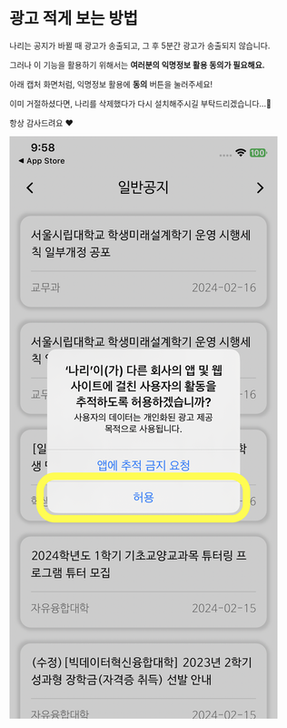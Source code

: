 # 광고 적게 보는 방법

나리는 공지가 바뀔 때 광고가 송출되고, 그 후 5분간 광고가 송출되지 않습니다.

그러나 이 기능을 활용하기 위해서는 **여러분의 익명정보 활용 동의가 필요해요.**

아래 캡처 화면처럼, 익명정보 활용에 **동의** 버튼을 눌러주세요!

이미 거절하셨다면, 나리를 삭제했다가 다시 설치해주시길 부탁드리겠습니다...🥲

항상 감사드려요 ❤️

![아이폰 캡처](./screen-capture.png)

